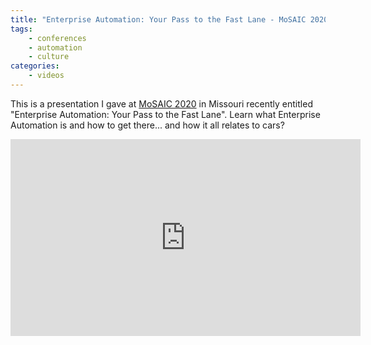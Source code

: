 ```yaml
---
title: "Enterprise Automation: Your Pass to the Fast Lane - MoSAIC 2020 Conference in Missouri"
tags:
    - conferences
    - automation
    - culture
categories:
    - videos
---
```


This is a presentation I gave at [MoSAIC 2020](https://events.shi.com/event/b3ba1a24-2c50-40f4-a978-5dbee187f6e5/summary) in Missouri recently entitled "Enterprise Automation: Your Pass to the Fast Lane".  Learn what Enterprise Automation is and how to get there... and how it all relates to cars?

<iframe width="560" height="315" src="https://www.youtube.com/embed/PR2SXrfW7g0" frameborder="0" allow="accelerometer; autoplay; clipboard-write; encrypted-media; gyroscope; picture-in-picture" allowfullscreen></iframe>
